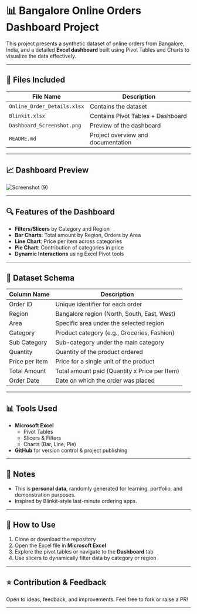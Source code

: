 # 📊 Bangalore Online Orders Dashboard Project

This project presents a synthetic dataset of online orders from Bangalore, India, and a detailed **Excel dashboard** built using Pivot Tables and Charts to visualize the data effectively.

---

## 📁 Files Included

| File Name                         | Description                               |
|----------------------------------|-------------------------------------------|
| `Online_Order_Details.xlsx` | Contains the dataset                        |
| `Blinkit.xlsx` |  Contains Pivot Tables + Dashboard               |
| `Dashboard_Screenshot.png`       | Preview of the dashboard                  |
| `README.md`                      | Project overview and documentation        |

---

## 📈 Dashboard Preview

![Screenshot (9)](https://github.com/user-attachments/assets/12e0bfde-0aef-4d3f-828e-e737ec257e2a)

---

## 🔍 Features of the Dashboard

- **Filters/Slicers** by Category and Region
- **Bar Charts**: Total amount by Region, Orders by Area
- **Line Chart**: Price per item across categories
- **Pie Chart**: Contribution of categories in price
- **Dynamic Interactions** using Excel Pivot tools

---

## 🧾 Dataset Schema

| Column Name       | Description                                     |
|-------------------|-------------------------------------------------|
| Order ID          | Unique identifier for each order                |
| Region            | Bangalore region (North, South, East, West)     |
| Area              | Specific area under the selected region         |
| Category          | Product category (e.g., Groceries, Fashion)     |
| Sub Category      | Sub-category under the main category            |
| Quantity          | Quantity of the product ordered                 |
| Price per Item    | Price for a single unit of the product          |
| Total Amount      | Total amount paid (Quantity x Price per Item)   |
| Order Date        | Date on which the order was placed              |

---

## 📊 Tools Used

- **Microsoft Excel**
  - Pivot Tables
  - Slicers & Filters
  - Charts (Bar, Line, Pie)
- **GitHub** for version control & project publishing

---

## 📌 Notes

- This is **personal data**, randomly generated for learning, portfolio, and demonstration purposes.
- Inspired by Blinkit-style last-minute ordering apps.

---

## 🚀 How to Use

1. Clone or download the repository
2. Open the Excel file in **Microsoft Excel**
3. Explore the pivot tables or navigate to the **Dashboard** tab
4. Use slicers to dynamically filter data by category or region

---

## ⭐ Contribution & Feedback

Open to ideas, feedback, and improvements. Feel free to fork or raise a PR!

---
